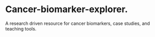 # Cancer-biomarker-explorer.
 A research driven resource for cancer biomarkers, case studies, and teaching tools.
